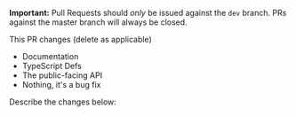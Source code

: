 **Important:** Pull Requests should _only_ be issued against the `dev` branch. PRs against the master branch will always be closed.

This PR changes (delete as applicable)

* Documentation
* TypeScript Defs
* The public-facing API
* Nothing, it's a bug fix

Describe the changes below:

